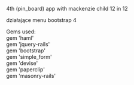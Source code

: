 4th (pin_board) app with mackenzie child 12 in 12  

działające menu bootstrap 4  

Gems used:  
gem 'haml'  
gem 'jquery-rails'  
gem 'bootstrap'  
gem 'simple_form'  
gem 'devise'  
gem 'paperclip'  
gem 'masonry-rails'  

